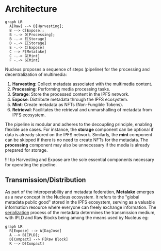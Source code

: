 
# Architecture

``` mermaid
graph LR
  A[Raw] --> B[Harvesting];
  B --> C[Expose];
  B -.-> D[Processing];
  B -.-> E[Storage]
  D -.-> E[Storage]
  E -.-> C[Expose]
  C --> F[Metalake]
  C -.-> G[Mint]
  F -.-> G[Mint]
```

Nucleus proposes a sequence of steps (pipeline) for the processing and decentralization of multimedia:

1. **Harvesting**: Collect metadata associated with the multimedia content.
2. **Processing**: Performing media processing tasks.
3. **Storage**:  Store the processed content in the IPFS network.
4. **Expose**: Distribute metadata through the IPFS ecosystem.
5. **Mint**: Create metadata as NFTs (Non-Fungible Tokens).
6. **Retrieval**: Facilitates the retrieval and unmarshalling of metadata from IPFS ecosystem.

The pipeline is modular and adheres to the decoupling principle, enabling flexible use cases. For instance, the **storage** component can be optional if data is already stored on the IPFS network. Similarly, the **mint** component can be skipped if there is no need to create NFTs for the metadata. The **processing** component may also be unnecessary if the media is already prepared for storage.

!!! tip
    Harvesting and Expose are the sole essential components necessary for operating the pipeline.

## Transmission/Distribution

As part of the interoperability and metadata federation, **Metalake** emerges as a new concept in the Nucleus ecosystem. It refers to the "global metadata public good" stored in the IPFS ecosystem, serving as a valuable information resource where everyone can freely exchange information. The [serialization](https://github.com/SynapseMedia/sep/blob/main/SEP/SEP-001.md) process of the metadata determines the transmission medium, with IPLD and Raw Blocks being among the means used by Nucleus eg:

``` mermaid
graph LR
  R[Expose] --> A[DagJose]
  A --> B[IPLD];
  D[Compact] --> F[Raw Block]
  R --> D[Compact]
```
